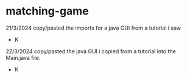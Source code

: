 # matching-game

21/3/2024
copy/pasted the imports for a java GUI from a tutorial i saw
- K

22/3/2024
copy/pasted the java GUI i copied from a tutorial into the Main.java file.
- K
